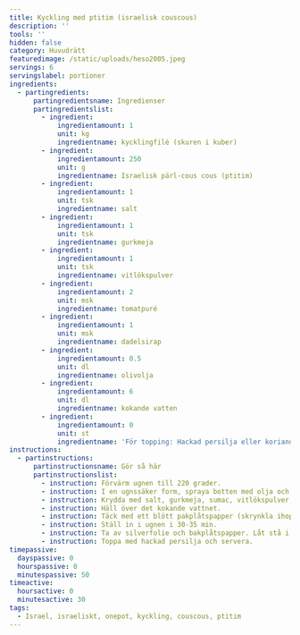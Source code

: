 ```yaml
---
title: Kyckling med ptitim (israelisk couscous)
description: ''
tools: ''
hidden: false
category: Huvudrätt
featuredimage: /static/uploads/heso2005.jpeg
servings: 6
servingslabel: portioner
ingredients:
  - partingredients:
      partingredientsname: Ingredienser
      partingredientslist:
        - ingredient:
            ingredientamount: 1
            unit: kg
            ingredientname: kycklingfilé (skuren i kuber)
        - ingredient:
            ingredientamount: 250
            unit: g
            ingredientname: Israelisk pärl-cous cous (ptitim)
        - ingredient:
            ingredientamount: 1
            unit: tsk
            ingredientname: salt
        - ingredient:
            ingredientamount: 1
            unit: tsk
            ingredientname: gurkmeja
        - ingredient:
            ingredientamount: 1
            unit: tsk
            ingredientname: vitlökspulver
        - ingredient:
            ingredientamount: 2
            unit: msk
            ingredientname: tomatpuré
        - ingredient:
            ingredientamount: 1
            unit: msk
            ingredientname: dadelsirap
        - ingredient:
            ingredientamount: 0.5
            unit: dl
            ingredientname: olivolja
        - ingredient:
            ingredientamount: 6
            unit: dl
            ingredientname: kokande vatten
        - ingredient:
            ingredientamount: 0
            unit: st
            ingredientname: 'För topping: Hackad persilja eller koriander'
instructions:
  - partinstructions:
      partinstructionsname: Gör så här
      partinstructionslist:
        - instruction: Förvärm ugnen till 220 grader.
        - instruction: I en ugnssäker form, spraya botten med olja och fyll med couscous. Ha sedan i kycklingfilén (skuren i kuber).
        - instruction: Krydda med salt, gurkmeja, sumac, vitlökspulver, tomatpuré, dadelsirap och olja. Blanda väl och fördela jämnt.
        - instruction: Häll över det kokande vattnet.
        - instruction: Täck med ett blött pakplåtspapper (skrynkla ihop det först när du blöter det så att det blir mjukt) och silverfolie överst.
        - instruction: Ställ in i ugnen i 30-35 min.
        - instruction: Ta av silverfolie och bakplåtspapper. Låt stå i ytterligare 15 min.
        - instruction: Toppa med hackad persilja och servera.
timepassive:
  dayspassive: 0
  hourspassive: 0
  minutespassive: 50
timeactive:
  hoursactive: 0
  minutesactive: 30
tags:
  - Israel, israeliskt, onepot, kyckling, couscous, ptitim
---
```


